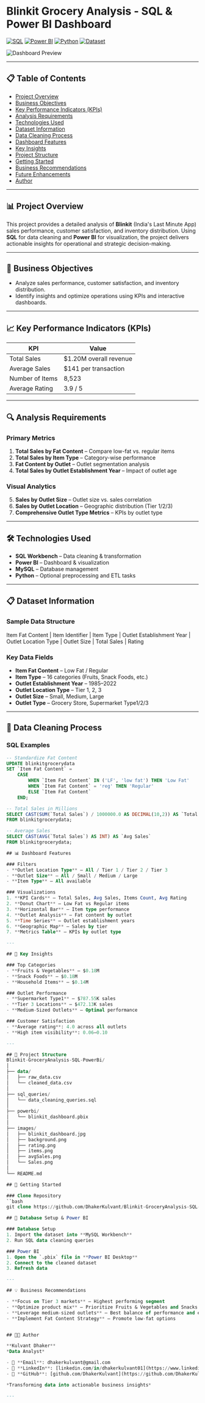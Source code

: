 # Blinkit Grocery Analysis - SQL & Power BI Dashboard

[![SQL](https://img.shields.io/badge/SQL-MySQL-blue)](https://www.mysql.com/) 
[![Power BI](https://img.shields.io/badge/Power%20BI-Visualization-orange)](https://powerbi.microsoft.com/) 
[![Python](https://img.shields.io/badge/Python-Data%20Processing-brightgreen)](https://www.python.org/) 
[![Dataset](https://img.shields.io/badge/Dataset-CSV-red)](data/raw_data.csv)

![Dashboard Preview](images/blinkit_dashboard.jpg)

---

## 📋 Table of Contents
- [Project Overview](#-project-overview)  
- [Business Objectives](#-business-objectives)  
- [Key Performance Indicators (KPIs)](#-key-performance-indicators-kpis)  
- [Analysis Requirements](#-analysis-requirements)  
- [Technologies Used](#-technologies-used)  
- [Dataset Information](#-dataset-information)  
- [Data Cleaning Process](#-data-cleaning-process)  
- [Dashboard Features](#-dashboard-features)  
- [Key Insights](#-key-insights)  
- [Project Structure](#-project-structure)  
- [Getting Started](#-getting-started)  
- [Business Recommendations](#-business-recommendations)  
- [Future Enhancements](#-future-enhancements)  
- [Author](#-author)  

---

## 📊 Project Overview

This project provides a detailed analysis of **Blinkit** (India's Last Minute App) sales performance, customer satisfaction, and inventory distribution. Using **SQL** for data cleaning and **Power BI** for visualization, the project delivers actionable insights for operational and strategic decision-making.

---

## 🎯 Business Objectives

- Analyze sales performance, customer satisfaction, and inventory distribution.  
- Identify insights and optimize operations using KPIs and interactive dashboards.  

---

## 📈 Key Performance Indicators (KPIs)

| KPI | Value |
| --- | --- |
| Total Sales | $1.20M overall revenue |
| Average Sales | $141 per transaction |
| Number of Items | 8,523 |
| Average Rating | 3.9 / 5 |

---

## 🔍 Analysis Requirements

### Primary Metrics
1. **Total Sales by Fat Content** – Compare low-fat vs. regular items  
2. **Total Sales by Item Type** – Category-wise performance  
3. **Fat Content by Outlet** – Outlet segmentation analysis  
4. **Total Sales by Outlet Establishment Year** – Impact of outlet age  

### Visual Analytics
5. **Sales by Outlet Size** – Outlet size vs. sales correlation  
6. **Sales by Outlet Location** – Geographic distribution (Tier 1/2/3)  
7. **Comprehensive Outlet Type Metrics** – KPIs by outlet type  

---

## 🛠️ Technologies Used

- **SQL Workbench** – Data cleaning & transformation  
- **Power BI** – Dashboard & visualization  
- **MySQL** – Database management  
- **Python** – Optional preprocessing and ETL tasks  

---

## 📋 Dataset Information

### Sample Data Structure
Item Fat Content | Item Identifier | Item Type | Outlet Establishment Year | Outlet Location Type | Outlet Size | Total Sales | Rating

### Key Data Fields
- **Item Fat Content** – Low Fat / Regular  
- **Item Type** – 16 categories (Fruits, Snack Foods, etc.)  
- **Outlet Establishment Year** – 1985–2022  
- **Outlet Location Type** – Tier 1, 2, 3  
- **Outlet Size** – Small, Medium, Large  
- **Outlet Type** – Grocery Store, Supermarket Type1/2/3  

---

## 🔧 Data Cleaning Process

### SQL Examples
```sql
-- Standardize Fat Content
UPDATE blinkitgrocerydata
SET `Item Fat Content` = 
    CASE 
        WHEN `Item Fat Content` IN ('LF', 'low fat') THEN 'Low Fat'
        WHEN `Item Fat Content` = 'reg' THEN 'Regular'
        ELSE `Item Fat Content`
    END;

-- Total Sales in Millions
SELECT CAST(SUM(`Total Sales`) / 1000000.0 AS DECIMAL(10,2)) AS `Total Sales Million`
FROM blinkitgrocerydata;

-- Average Sales
SELECT CAST(AVG(`Total Sales`) AS INT) AS `Avg Sales`
FROM blinkitgrocerydata;

## 📊 Dashboard Features

### Filters
- **Outlet Location Type** – All / Tier 1 / Tier 2 / Tier 3  
- **Outlet Size** – All / Small / Medium / Large  
- **Item Type** – All available  

### Visualizations
1. **KPI Cards** – Total Sales, Avg Sales, Items Count, Avg Rating  
2. **Donut Chart** – Low Fat vs Regular items  
3. **Horizontal Bar** – Item type performance  
4. **Outlet Analysis** – Fat content by outlet  
5. **Time Series** – Outlet establishment years  
6. **Geographic Map** – Sales by tier  
7. **Metrics Table** – KPIs by outlet type  

---

## 🎨 Key Insights

### Top Categories
- **Fruits & Vegetables** – $0.18M  
- **Snack Foods** – $0.18M  
- **Household Items** – $0.14M  

### Outlet Performance
- **Supermarket Type1** – $787.55K sales  
- **Tier 3 Locations** – $472.13K sales  
- **Medium-Sized Outlets** – Optimal performance  

### Customer Satisfaction
- **Average rating**: 4.0 across all outlets  
- **High item visibility**: 0.06–0.10  

---

## 📁 Project Structure
Blinkit-GroceryAnalysis-SQL-PowerBi/
│
├── data/
│   ├── raw_data.csv
│   └── cleaned_data.csv
│
├── sql_queries/
│   └── data_cleaning_queries.sql
│
├── powerbi/
│   └── blinkit_dashboard.pbix
│
├── images/
│   ├── blinkit_dashboard.jpg
│   ├── background.png
│   ├── rating.png
│   ├── items.png
│   ├── avgSales.png
│   └── Sales.png
│
└── README.md

## 🚀 Getting Started

### Clone Repository
``bash
git clone https://github.com/DhakerKulvant/Blinkit-GroceryAnalysis-SQL-PowerBi.git

## 🚀 Database Setup & Power BI

### Database Setup
1. Import the dataset into **MySQL Workbench**  
2. Run SQL data cleaning queries  

### Power BI
1. Open the `.pbix` file in **Power BI Desktop**  
2. Connect to the cleaned dataset  
3. Refresh data  

---

## 💡 Business Recommendations

- **Focus on Tier 3 markets** – Highest performing segment  
- **Optimize product mix** – Prioritize Fruits & Vegetables and Snacks  
- **Leverage medium-sized outlets** – Best balance of performance and efficiency  
- **Implement Fat Content Strategy** – Promote low-fat options


## 👨‍💻 Author

**Kulvant Dhaker**  
*Data Analyst*

- 📧 **Email**: dhakerkulvant@gmail.com
- 💼 **LinkedIn**: [linkedin.com/in/dhakerkulvant01](https://www.linkedin.com/in/dhakerkulvant01)
- 🔗 **GitHub**: [github.com/DhakerKulvant](https://github.com/DhakerKulvant)

*Transforming data into actionable business insights*

---

